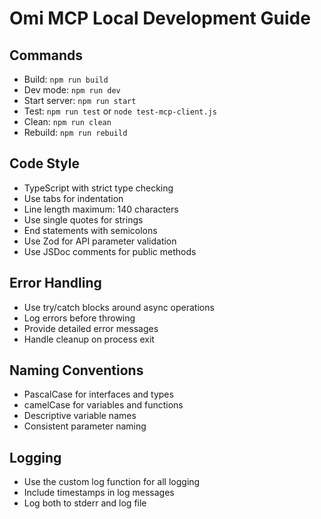 # Omi MCP Local Development Guide

## Commands
- Build: `npm run build`
- Dev mode: `npm run dev`
- Start server: `npm run start`
- Test: `npm run test` or `node test-mcp-client.js`
- Clean: `npm run clean`
- Rebuild: `npm run rebuild`

## Code Style
- TypeScript with strict type checking
- Use tabs for indentation
- Line length maximum: 140 characters
- Use single quotes for strings
- End statements with semicolons
- Use Zod for API parameter validation
- Use JSDoc comments for public methods

## Error Handling
- Use try/catch blocks around async operations
- Log errors before throwing
- Provide detailed error messages
- Handle cleanup on process exit

## Naming Conventions
- PascalCase for interfaces and types
- camelCase for variables and functions
- Descriptive variable names
- Consistent parameter naming

## Logging
- Use the custom log function for all logging
- Include timestamps in log messages
- Log both to stderr and log file